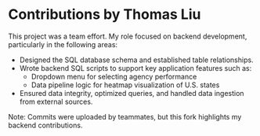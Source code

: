 # Contributions by Thomas Liu

This project was a team effort. My role focused on backend development, particularly in the following areas:

- Designed the SQL database schema and established table relationships.
- Wrote backend SQL scripts to support key application features such as:
  - Dropdown menu for selecting agency performance
  - Data pipeline logic for heatmap visualization of U.S. states
- Ensured data integrity, optimized queries, and handled data ingestion from external sources.

Note: Commits were uploaded by teammates, but this fork highlights my backend contributions.
